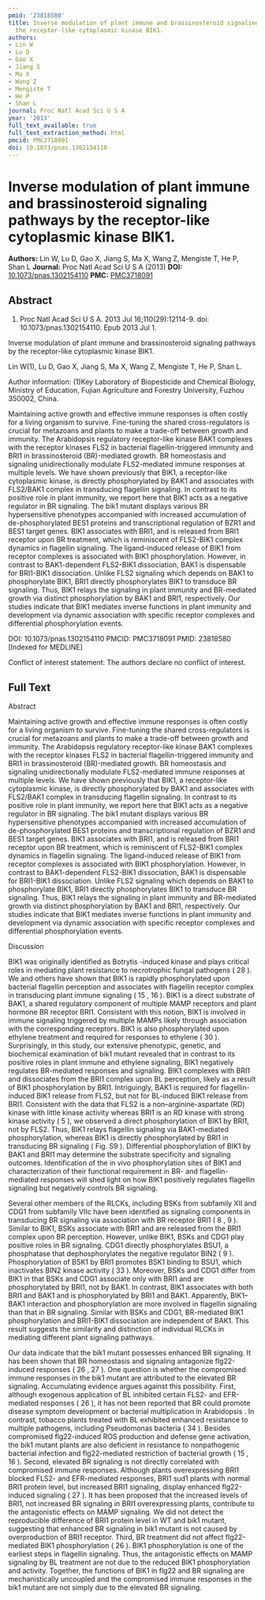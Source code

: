```yaml
---
pmid: '23818580'
title: Inverse modulation of plant immune and brassinosteroid signaling pathways by
  the receptor-like cytoplasmic kinase BIK1.
authors:
- Lin W
- Lu D
- Gao X
- Jiang S
- Ma X
- Wang Z
- Mengiste T
- He P
- Shan L
journal: Proc Natl Acad Sci U S A
year: '2013'
full_text_available: true
full_text_extraction_method: html
pmcid: PMC3718091
doi: 10.1073/pnas.1302154110
---
```


# Inverse modulation of plant immune and brassinosteroid signaling pathways by the receptor-like cytoplasmic kinase BIK1.
**Authors:** Lin W, Lu D, Gao X, Jiang S, Ma X, Wang Z, Mengiste T, He P, Shan L
**Journal:** Proc Natl Acad Sci U S A (2013)
**DOI:** [10.1073/pnas.1302154110](https://doi.org/10.1073/pnas.1302154110)
**PMC:** [PMC3718091](https://www.ncbi.nlm.nih.gov/pmc/articles/PMC3718091/)

## Abstract

1. Proc Natl Acad Sci U S A. 2013 Jul 16;110(29):12114-9. doi: 
10.1073/pnas.1302154110. Epub 2013 Jul 1.

Inverse modulation of plant immune and brassinosteroid signaling pathways by the 
receptor-like cytoplasmic kinase BIK1.

Lin W(1), Lu D, Gao X, Jiang S, Ma X, Wang Z, Mengiste T, He P, Shan L.

Author information:
(1)Key Laboratory of Biopesticide and Chemical Biology, Ministry of Education, 
Fujian Agriculture and Forestry University, Fuzhou 350002, China.

Maintaining active growth and effective immune responses is often costly for a 
living organism to survive. Fine-tuning the shared cross-regulators is crucial 
for metazoans and plants to make a trade-off between growth and immunity. The 
Arabidopsis regulatory receptor-like kinase BAK1 complexes with the receptor 
kinases FLS2 in bacterial flagellin-triggered immunity and BRI1 in 
brassinosteroid (BR)-mediated growth. BR homeostasis and signaling 
unidirectionally modulate FLS2-mediated immune responses at multiple levels. We 
have shown previously that BIK1, a receptor-like cytoplasmic kinase, is directly 
phosphorylated by BAK1 and associates with FLS2/BAK1 complex in transducing 
flagellin signaling. In contrast to its positive role in plant immunity, we 
report here that BIK1 acts as a negative regulator in BR signaling. The bik1 
mutant displays various BR hypersensitive phenotypes accompanied with increased 
accumulation of de-phosphorylated BES1 proteins and transcriptional regulation 
of BZR1 and BES1 target genes. BIK1 associates with BRI1, and is released from 
BRI1 receptor upon BR treatment, which is reminiscent of FLS2-BIK1 complex 
dynamics in flagellin signaling. The ligand-induced release of BIK1 from 
receptor complexes is associated with BIK1 phosphorylation. However, in contrast 
to BAK1-dependent FLS2-BIK1 dissociation, BAK1 is dispensable for BRI1-BIK1 
dissociation. Unlike FLS2 signaling which depends on BAK1 to phosphorylate BIK1, 
BRI1 directly phosphorylates BIK1 to transduce BR signaling. Thus, BIK1 relays 
the signaling in plant immunity and BR-mediated growth via distinct 
phosphorylation by BAK1 and BRI1, respectively. Our studies indicate that BIK1 
mediates inverse functions in plant immunity and development via dynamic 
association with specific receptor complexes and differential phosphorylation 
events.

DOI: 10.1073/pnas.1302154110
PMCID: PMC3718091
PMID: 23818580 [Indexed for MEDLINE]

Conflict of interest statement: The authors declare no conflict of interest.

## Full Text

Abstract

Maintaining active growth and effective immune responses is often costly for a living organism to survive. Fine-tuning the shared cross-regulators is crucial for metazoans and plants to make a trade-off between growth and immunity. The Arabidopsis regulatory receptor-like kinase BAK1 complexes with the receptor kinases FLS2 in bacterial flagellin-triggered immunity and BRI1 in brassinosteroid (BR)-mediated growth. BR homeostasis and signaling unidirectionally modulate FLS2-mediated immune responses at multiple levels. We have shown previously that BIK1, a receptor-like cytoplasmic kinase, is directly phosphorylated by BAK1 and associates with FLS2/BAK1 complex in transducing flagellin signaling. In contrast to its positive role in plant immunity, we report here that BIK1 acts as a negative regulator in BR signaling. The bik1 mutant displays various BR hypersensitive phenotypes accompanied with increased accumulation of de-phosphorylated BES1 proteins and transcriptional regulation of BZR1 and BES1 target genes. BIK1 associates with BRI1, and is released from BRI1 receptor upon BR treatment, which is reminiscent of FLS2-BIK1 complex dynamics in flagellin signaling. The ligand-induced release of BIK1 from receptor complexes is associated with BIK1 phosphorylation. However, in contrast to BAK1-dependent FLS2-BIK1 dissociation, BAK1 is dispensable for BRI1-BIK1 dissociation. Unlike FLS2 signaling which depends on BAK1 to phosphorylate BIK1, BRI1 directly phosphorylates BIK1 to transduce BR signaling. Thus, BIK1 relays the signaling in plant immunity and BR-mediated growth via distinct phosphorylation by BAK1 and BRI1, respectively. Our studies indicate that BIK1 mediates inverse functions in plant immunity and development via dynamic association with specific receptor complexes and differential phosphorylation events.

Discussion

BIK1 was originally identified as Botrytis -induced kinase and plays critical roles in mediating plant resistance to necrotrophic fungal pathogens ( 28 ). We and others have shown that BIK1 is rapidly phosphorylated upon bacterial flagellin perception and associates with flagellin receptor complex in transducing plant immune signaling ( 15 , 16 ). BIK1 is a direct substrate of BAK1, a shared regulatory component of multiple MAMP receptors and plant hormone BR receptor BRI1. Consistent with this notion, BIK1 is involved in immune signaling triggered by multiple MAMPs likely through association with the corresponding receptors. BIK1 is also phosphorylated upon ethylene treatment and required for responses to ethylene ( 30 ). Surprisingly, in this study, our extensive phenotypic, genetic, and biochemical examination of bik1 mutant revealed that in contrast to its positive roles in plant immune and ethylene signaling, BIK1 negatively regulates BR-mediated responses and signaling. BIK1 complexes with BRI1 and dissociates from the BRI1 complex upon BL perception, likely as a result of BIK1 phosphorylation by BRI1. Intriguingly, BAK1 is required for flagellin-induced BIK1 release from FLS2, but not for BL-induced BIK1 release from BRI1. Consistent with the data that FLS2 is a non–arginine-aspartate (RD) kinase with little kinase activity whereas BRI1 is an RD kinase with strong kinase activity ( 5 ), we observed a direct phosphorylation of BIK1 by BRI1, not by FLS2. Thus, BIK1 relays flagellin signaling via BAK1-mediated phosphorylation, whereas BIK1 is directly phosphorylated by BRI1 in transducing BR signaling ( Fig. S9 ). Differential phosphorylation of BIK1 by BAK1 and BRI1 may determine the substrate specificity and signaling outcomes. Identification of the in vivo phosphorylation sites of BIK1 and characterization of their functional requirement in BR- and flagellin-mediated responses will shed light on how BIK1 positively regulates flagellin signaling but negatively controls BR signaling.

Several other members of the RLCKs, including BSKs from subfamily XII and CDG1 from subfamily VIIc have been identified as signaling components in transducing BR signaling via association with BR receptor BRI1 ( 8 , 9 ). Similar to BIK1, BSKs associate with BRI1 and are released from the BRI1 complex upon BR perception. However, unlike BIK1, BSKs and CDG1 play positive roles in BR signaling. CDG1 directly phosphorylates BSU1, a phosphatase that dephosphorylates the negative regulator BIN2 ( 9 ). Phosphorylation of BSK1 by BRI1 promotes BSK1 binding to BSU1, which inactivates BIN2 kinase activity ( 33 ). Moreover, BSKs and CDG1 differ from BIK1 in that BSKs and CDG1 associate only with BRI1 and are phosphorylated by BRI1, not by BAK1. In contrast, BIK1 associates with both BRI1 and BAK1 and is phosphorylated by BRI1 and BAK1. Apparently, BIK1–BAK1 interaction and phosphorylation are more involved in flagellin signaling than that in BR signaling. Similar with BSKs and CDG1, BR-mediated BIK1 phosphorylation and BRI1-BIK1 dissociation are independent of BAK1. This result suggests the similarity and distinction of individual RLCKs in mediating different plant signaling pathways.

Our data indicate that the bik1 mutant possesses enhanced BR signaling. It has been shown that BR homeostasis and signaling antagonize flg22-induced responses ( 26 , 27 ). One question is whether the compromised immune responses in the bik1 mutant are attributed to the elevated BR signaling. Accumulating evidence argues against this possibility. First, although exogenous application of BL inhibited certain FLS2- and EFR-mediated responses ( 26 ), it has not been reported that BR could promote disease symptom development or bacterial multiplication in Arabidopsis . In contrast, tobacco plants treated with BL exhibited enhanced resistance to multiple pathogens, including Pseudomonas bacteria ( 34 ). Besides compromised flg22-induced ROS production and defense gene activation, the bik1 mutant plants are also deficient in resistance to nonpathogenic bacterial infection and flg22-mediated restriction of bacterial growth ( 15 , 16 ). Second, elevated BR signaling is not directly correlated with compromised immune responses. Although plants overexpressing BRI1 blocked FLS2- and EFR-mediated responses, BRI1 sud1 plants with normal BRI1 protein level, but increased BRI1 signaling, display enhanced flg22-induced signaling ( 27 ). It has been proposed that the increased levels of BRI1, not increased BR signaling in BRI1 overexpressing plants, contribute to the antagonistic effects on MAMP signaling. We did not detect the reproducible difference of BRI1 protein level in WT and bik1 mutant, suggesting that enhanced BR signaling in bik1 mutant is not caused by overproduction of BRI1 receptor. Third, BR treatment did not affect flg22-mediated BIK1 phosphorylation ( 26 ). BIK1 phosphorylation is one of the earliest steps in flagellin signaling. Thus, the antagonistic effects on MAMP signaling by BL treatment are not due to the reduced BIK1 phosphorylation and activity. Together, the functions of BIK1 in flg22 and BR signaling are mechanistically uncoupled and the compromised immune responses in the bik1 mutant are not simply due to the elevated BR signaling.
